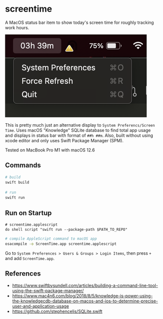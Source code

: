 # screentime

A MacOS status bar item to show today's screen time for roughly tracking work hours.

![docs/screenshot.png](docs/screenshot.png)

This is pretty much just an alternative display to `System Preferencs/Screen Time`.
Uses macOS "Knowledge" SQLite database to find total app usage and displays in status bar with format of `##h ##m`.
Also, built without using xcode editor and only uses Swift Package Manager (SPM).

Tested on MacBook Pro M1 with macOS 12.6

## Commands

```sh
# build
swift build

# run
swift run
```

## Run on Startup

```applescript
# screentime.applescript
do shell script "swift run --package-path $PATH_TO_REPO"
```

```sh
# compile AppleScript command to macOS app
osacompile -o ScreenTime.app screentime.applescript
```

Go to `System Preferences > Users & Groups > Login Items`, then press `+` and add `ScreenTime.app`.

## References

- https://www.swiftbysundell.com/articles/building-a-command-line-tool-using-the-swift-package-manager/
- https://www.mac4n6.com/blog/2018/8/5/knowledge-is-power-using-the-knowledgecdb-database-on-macos-and-ios-to-determine-precise-user-and-application-usage
- https://github.com/stephencelis/SQLite.swift
